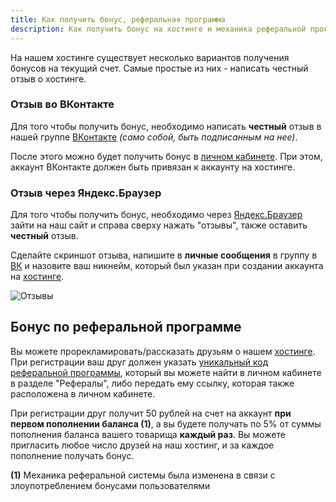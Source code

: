 ```yaml
---
title: Как получить бонус, реферальная программа
description: Как получить бонус на хостинге и механика реферальной программы.
---
```


На нашем хостинге существует несколько вариантов получения бонусов на текущий счет. Самые простые из них - написать честный отзыв о хостинге.

### Отзыв во ВКонтакте

Для того чтобы получить бонус, необходимо написать **честный** отзыв в нашей группе [ВКонтакте](https://vk.com/topic-195765831_40686824) *(само собой, быть подписанным на нее)*.

После этого можно будет получить бонус в [личном кабинете](https://superhub.host/account/integrations). При этом, аккаунт ВКонтакте должен быть привязан к аккаунту на хостинге.

### Отзыв через Яндекс.Браузер

Для того чтобы получить бонус, необходимо через [Яндекс.Браузер](https://browser.yandex.ru/) зайти на наш сайт и справа сверху нажать "отзывы", также оставить **честный** отзыв.

Сделайте скриншот отзыва, напишите в **личные сообщения** в группу в [ВК](https://hosting.superhub.xyz) и назовите ваш никнейм, который был указан при создании аккаунта на [хостинге](https://hosting.superhub.xyz).

![Отзывы](https://img.share.superhub.xyz/y0kfkp.png)

## Бонус по реферальной программе

Вы можете прорекламировать/рассказать друзьям о нашем [хостинге](https://hosting.superhub.xyz). При регистрации ваш друг должен указать [уникальный код реферальной программы](https://hosting.superhub.xyz/account/referral), который вы можете найти в личном кабинете в разделе "Рефералы", либо передать ему ссылку, которая также расположена в личном кабинете.

При регистрации друг получит 50 рублей на счет на аккаунт **при первом пополнении баланса (1)**, а вы будете получать по 5% от суммы пополнения баланса вашего товарища **каждый раз**. Вы можете пригласить любое число друзей на наш хостинг, и за каждое пополнение получать бонус.

**(1)** Механика реферальной системы была изменена в связи с злоупотреблением бонусами пользователями
